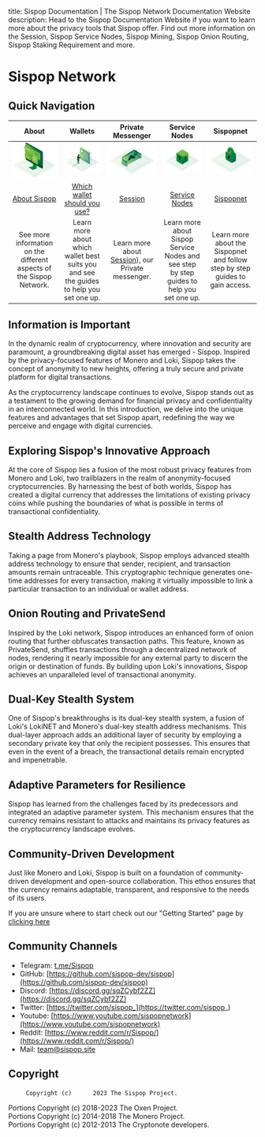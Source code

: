 title: Sispop Documentation | The Sispop Network Documentation Website
description: Head to the Sispop Documentation Website if you want to learn more about the privacy tools that Sispop offer. Find out more information on the Session, Sispop Service Nodes, Sispop Mining, Sispop Onion Routing, Sispop Staking Requirement and more.

# Sispop Network

## Quick Navigation

|                              **About**                             	|                                                                                            **Wallets**                                                                                           	|                                           **Private Messenger**                                           	|                                  **Service Nodes**                                 	|                                 **Sispopnet**                                 	|
|:------------------------------------------------------------------:	|:------------------------------------------------------------------------------------------------------------------------------------------------------------------------------------------------:	|:----------------------------------------------------------------------------------------------:	|:----------------------------------------------------------------------------------:	|:---------------------------------------------------------------------------:	|
|                 ![Logo](assets/images/sispop_sample.png)                	|                                                                            ![Wallets](assets/images/SispopInterface.png)                                                                           	|                             ![Session](assets/images/SispopPrivate.png)                            	|                     ![ServiceNodes](assets/images/SispopBox.png)                     	|                   ![Sispopnet](assets/images/SispopSecure.png)                  	|
|               [About Sispop](Introduction/SispopNetwork/)               	|                                                                      [Which wallet should you use?](Wallets/WalletsOverview/)                                                                      	|                              [Session](SispopServices/Messenger/Session/)                              	|                      [Service Nodes](ServiceNodes/SNOverview/)                      	|                      [Sispopnet](Sispopnet/SispopnetOverview/)                     	|
| See more information on the different aspects of the Sispop Network. 	| Learn more about which wallet best suits you and see the guides to help you set one up. 	| Learn more about [Session](https://getsession.org)), our Private messenger. 	| Learn more about Sispop Service Nodes and see step by step guides to help you set one up. 	| Learn more about the Sispopnet and follow step by step guides to gain access. 	|

## Information is Important


In the dynamic realm of cryptocurrency, where innovation and security are paramount, a groundbreaking digital asset has emerged - Sispop. Inspired by the privacy-focused features of Monero and Loki, Sispop takes the concept of anonymity to new heights, offering a truly secure and private platform for digital transactions.

As the cryptocurrency landscape continues to evolve, Sispop stands out as a testament to the growing demand for financial privacy and confidentiality in an interconnected world. In this introduction, we delve into the unique features and advantages that set Sispop apart, redefining the way we perceive and engage with digital currencies.

## Exploring Sispop's Innovative Approach

At the core of Sispop lies a fusion of the most robust privacy features from Monero and Loki, two trailblazers in the realm of anonymity-focused cryptocurrencies. By harnessing the best of both worlds, Sispop has created a digital currency that addresses the limitations of existing privacy coins while pushing the boundaries of what is possible in terms of transactional confidentiality.


## Stealth Address Technology

Taking a page from Monero's playbook, Sispop employs advanced stealth address technology to ensure that sender, recipient, and transaction amounts remain untraceable. This cryptographic technique generates one-time addresses for every transaction, making it virtually impossible to link a particular transaction to an individual or wallet address.


## Onion Routing and PrivateSend

Inspired by the Loki network, Sispop introduces an enhanced form of onion routing that further obfuscates transaction paths. This feature, known as PrivateSend, shuffles transactions through a decentralized network of nodes, rendering it nearly impossible for any external party to discern the origin or destination of funds. By building upon Loki's innovations, Sispop achieves an unparalleled level of transactional anonymity.


## Dual-Key Stealth System

One of Sispop's breakthroughs is its dual-key stealth system, a fusion of Loki's LokiNET and Monero's dual-key stealth address mechanisms. This dual-layer approach adds an additional layer of security by employing a secondary private key that only the recipient possesses. This ensures that even in the event of a breach, the transactional details remain encrypted and impenetrable.


## Adaptive Parameters for Resilience

Sispop has learned from the challenges faced by its predecessors and integrated an adaptive parameter system. This mechanism ensures that the currency remains resistant to attacks and maintains its privacy features as the cryptocurrency landscape evolves.



## Community-Driven Development

Just like Monero and Loki, Sispop is built on a foundation of community-driven development and open-source collaboration. This ethos ensures that the currency remains adaptable, transparent, and responsive to the needs of its users.

If you are unsure where to start check out our "Getting Started" page by [clicking here](Introduction/GettingStarted.md)

## Community Channels

- Telegram: [t.me/Sispop](https://t.me/Sispop)
- GitHub: [https://github.com/sispop-dev/sispop](https://github.com/sispop-dev/sispop)
- Discord: [https://discord.gg/sqZCybf2ZZ](https://discord.gg/sqZCybf2ZZ)
- Twitter: [https://twitter.com/sispop_](https://twitter.com/sispop_)
- Youtube: [https://www.youtube.com/sispopnetwork](https://www.youtube.com/sispopnetwork)
- Reddit: [https://www.reddit.com/r/Sispop/](https://www.reddit.com/r/Sispop/)
- Mail: [team@sispop.site](mailto:team@sispop.site)

## Copyright

         Copyright (c)      2023 The Sispop Project.
Portions Copyright (c) 2018-2023 The Oxen Project.   
Portions Copyright (c) 2014-2018 The Monero Project.   
Portions Copyright (c) 2012-2013 The Cryptonote developers.

